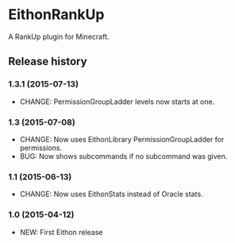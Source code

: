 # EithonRankUp

A RankUp plugin for Minecraft.

## Release history

### 1.3.1 (2015-07-13)

* CHANGE: PermissionGroupLadder levels now starts at one.

### 1.3 (2015-07-08)


* CHANGE: Now uses EithonLibrary PermissionGroupLadder for permissions.
* BUG: Now shows subcommands if no subcommand was given.

### 1.1 (2015-06-13)

* CHANGE: Now uses EithonStats instead of Oracle stats.

### 1.0 (2015-04-12)

* NEW: First Eithon release
